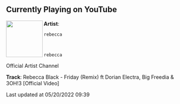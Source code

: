 ## Currently Playing on YouTube

[<img align="left" width="100" src="">](https://www.youtube.com/user/rebecca)

**Artist**: 
  
    rebecca
  
  
  
    rebecca
  




  
    
    
  
  Official Artist Channel




 

**Track**: Rebecca Black - Friday (Remix) ft Dorian Electra, Big Freedia & 3OH!3 [Official Video]

Last updated at 05/20/2022 09:39

